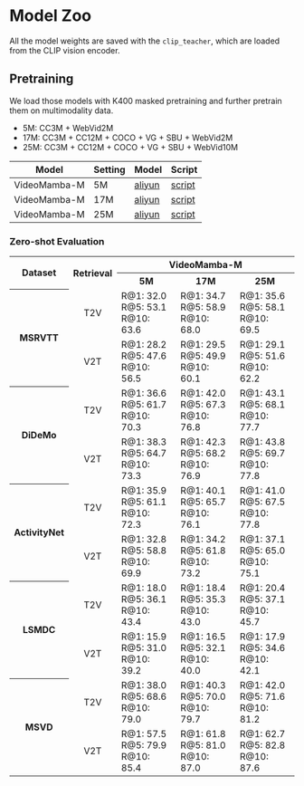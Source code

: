 # Model Zoo

All the model weights are saved with the `clip_teacher`, which are loaded from the CLIP vision encoder.

## Pretraining

We load those models with K400 masked pretraining and further pretrain them on multimodality data.

- 5M: CC3M + WebVid2M
- 17M: CC3M + CC12M + COCO + VG + SBU + WebVid2M
- 25M: CC3M + CC12M + COCO + VG + SBU + WebVid10M

| Model    | Setting     | Model  | Script  |
| -------- | ----------- | ------ | ------- |
| VideoMamba-M | 5M          |  [aliyun](https://pjlab-gvm-data.oss-cn-shanghai.aliyuncs.com/videomamba/videomamba_m16_5M_f8_res224.pth) | [script](./exp_pt/videomamba_middle_5m/run.sh)  |
| VideoMamba-M | 17M          |  [aliyun](https://pjlab-gvm-data.oss-cn-shanghai.aliyuncs.com/videomamba/videomamba_m16_17M_f8_res224.pth) | [script](./exp_pt/videomamba_middle_17m/run.sh)  |
| VideoMamba-M | 25M          |  [aliyun](https://pjlab-gvm-data.oss-cn-shanghai.aliyuncs.com/videomamba/videomamba_m16_25M_f8_res224.pth) | [script](./exp_pt/videomamba_middle_25m/run.sh)  |


### Zero-shot Evaluation

<div align="left">
<table width="100%">
    <tr align="center">
        <th rowspan="2">Dataset</th><th rowspan="2">Retrieval</th><th colspan="3">VideoMamba-M</th>
    </tr>
    <tr align="center">
        <th>5M</th><th>17M</th><th>25M</th>
    </tr>
    <tr align="center">
        <th rowspan="2">MSRVTT</th>
        <td>T2V</td>
        <td align='left'>R@1: 32.0<br>R@5: 53.1<br>R@10: 63.6<br></td>
		<td align='left'>R@1: 34.7<br>R@5: 58.9<br>R@10: 68.0<br></td>
		<td align='left'>R@1: 35.6<br>R@5: 58.1<br>R@10: 69.5<br></td>
    </tr>
    <tr align="center">
        <td>V2T</td>
        <td align='left'>R@1: 28.2<br>R@5: 47.6<br>R@10: 56.5<br></td>
		<td align='left'>R@1: 29.5<br>R@5: 49.9<br>R@10: 60.1<br></td>
		<td align='left'>R@1: 29.1<br>R@5: 51.6<br>R@10: 62.2<br></td>
    </tr>
    <tr align="center">
        <th rowspan="2">DiDeMo</th>
        <td>T2V</td>
       <td align='left'>R@1: 36.6<br>R@5: 61.7<br>R@10: 70.3<br></td>
		<td align='left'>R@1: 42.0<br>R@5: 67.3<br>R@10: 76.8<br></td>
		<td align='left'>R@1: 43.1<br>R@5: 68.1<br>R@10: 77.7<br></td>
    </tr>
    <tr align="center">
        <td>V2T</td>
        <td align='left'>R@1: 38.3<br>R@5: 64.7<br>R@10: 73.3<br></td>
		<td align='left'>R@1: 42.3<br>R@5: 68.2<br>R@10: 76.9<br></td>
		<td align='left'>R@1: 43.8<br>R@5: 69.7<br>R@10: 77.8<br></td>
    </tr>
    <tr align="center">
        <th rowspan="2">ActivityNet</th>
        <td>T2V</td>
        <td align='left'>R@1: 35.9<br>R@5: 61.1<br>R@10: 72.3<br></td>
		<td align='left'>R@1: 40.1<br>R@5: 65.7<br>R@10: 76.1<br></td>
		<td align='left'>R@1: 41.0<br>R@5: 67.5<br>R@10: 77.8<br></td>
    </tr>
    <tr align="center">
        <td>V2T</td>
        <td align='left'>R@1: 32.8<br>R@5: 58.8<br>R@10: 69.9<br></td>
		<td align='left'>R@1: 34.2<br>R@5: 61.8<br>R@10: 73.2<br></td>
		<td align='left'>R@1: 37.1<br>R@5: 65.0<br>R@10: 75.1<br></td>
    </tr>
    <tr align="center">
        <th rowspan="2">LSMDC</th>
        <td>T2V</td>
        <td align='left'>R@1: 18.0<br>R@5: 36.1<br>R@10: 43.4<br></td>
		<td align='left'>R@1: 18.4<br>R@5: 35.3<br>R@10: 43.0<br></td>
		<td align='left'>R@1: 20.4<br>R@5: 37.1<br>R@10: 45.7<br></td>
    </tr>
    <tr align="center">
        <td>V2T</td>
        <td align='left'>R@1: 15.9<br>R@5: 31.0<br>R@10: 39.2<br></td>
		<td align='left'>R@1: 16.5<br>R@5: 32.1<br>R@10: 40.0<br></td>
		<td align='left'>R@1: 17.9<br>R@5: 34.6<br>R@10: 42.1<br></td>
    </tr>
    <tr align="center">
        <th rowspan="2">MSVD</th>
        <td>T2V</td>
        <td align='left'>R@1: 38.0<br>R@5: 68.6<br>R@10: 79.0<br></td>
		<td align='left'>R@1: 40.3<br>R@5: 70.0<br>R@10: 79.7<br></td>
		<td align='left'>R@1: 42.0<br>R@5: 71.6<br>R@10: 81.2<br></td>
    </tr>
    <tr align="center">
        <td>V2T</td>
        <td align='left'>R@1: 57.5<br>R@5: 79.9<br>R@10: 85.4<br></td>
		<td align='left'>R@1: 61.8<br>R@5: 81.0<br>R@10: 87.0<br></td>
		<td align='left'>R@1: 62.7<br>R@5: 82.8<br>R@10: 87.6<br></td>
    </tr>
</table>
<br>
</div>
